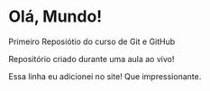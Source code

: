 # Olá, Mundo!
 Primeiro Reposiótio do curso de Git e GitHub

 Repositório criado durante uma aula ao vivo!
 
 Essa linha eu adicionei no site! Que impressionante.
